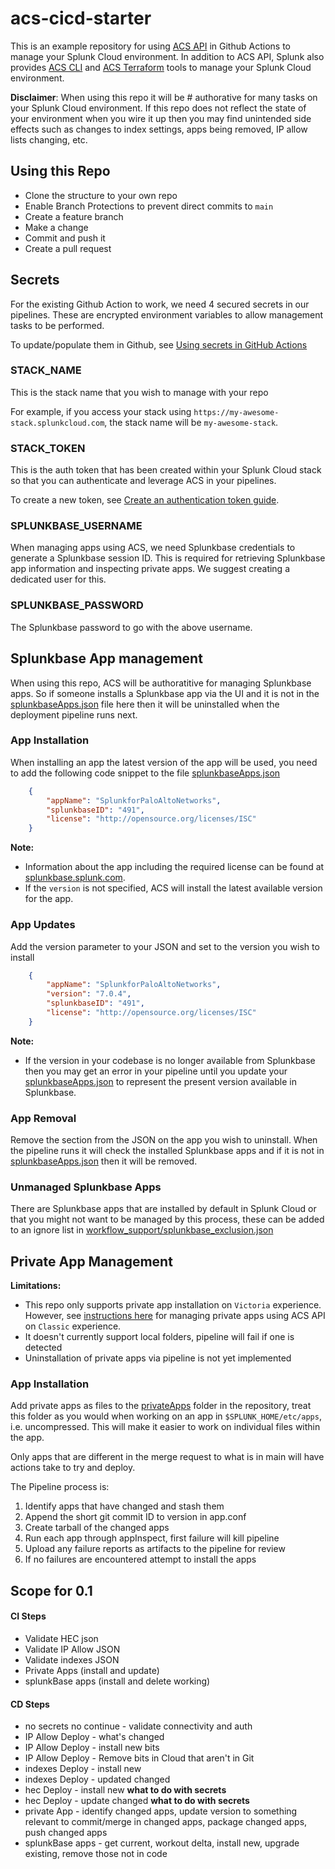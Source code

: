 # acs-cicd-starter

This is an example repository for using [ACS API](https://docs.splunk.com/Documentation/SplunkCloud/latest/Config/ACSIntro) in Github Actions to manage your Splunk Cloud environment. In addition to ACS API, Splunk also provides [ACS CLI](https://docs.splunk.com/Documentation/SplunkCloud/latest/Config/ACSCLI) and [ACS Terraform](https://registry.terraform.io/providers/splunk/scp/latest/docs) tools to manage your Splunk Cloud environment.

**Disclaimer**:  When using this repo it will be # authorative for many tasks on your Splunk Cloud environment.  If this repo does not reflect the state of your environment when you wire it up then you may find unintended side effects such as changes to index settings, apps being removed, IP allow lists changing, etc.

## Using this Repo

- Clone the structure to your own repo
- Enable Branch Protections to prevent direct commits to `main`
- Create a feature branch
- Make a change
- Commit and push it
- Create a pull request

## Secrets

For the existing Github Action to work, we need 4 secured secrets in our pipelines. These are encrypted environment variables to allow management tasks to be performed.

To update/populate them in Github, see [Using secrets in GitHub Actions](https://docs.github.com/en/actions/security-guides/using-secrets-in-github-actions)


### STACK_NAME

This is the stack name that you wish to manage with your repo

For example, if you access your stack using `https://my-awesome-stack.splunkcloud.com`, the stack name will be `my-awesome-stack`.

### STACK_TOKEN

This is the auth token that has been created within your Splunk Cloud stack so that you can authenticate and leverage ACS in your pipelines.

To create a new token, see [Create an authentication token guide](https://docs.splunk.com/Documentation/SplunkCloud/9.0.2209/Config/ACSusage#Create_an_authentication_token).

### SPLUNKBASE_USERNAME

When managing apps using ACS, we need Splunkbase credentials to generate a Splunkbase session ID. This is required for retrieving Splunkbase app information and inspecting private apps. We suggest creating a dedicated user for this.

### SPLUNKBASE_PASSWORD

The Splunkbase password to go with the above username.

## Splunkbase App management

When using this repo, ACS will be authoratitive for managing Splunkbase apps. So if someone installs a Splunkbase app via the UI and it is not in the [splunkbaseApps.json](./splunkbaseApps.json) file here then it will be uninstalled when the deployment pipeline runs next.

### App Installation

When installing an app the latest version of the app will be used, you need to add the following code snippet to the file [splunkbaseApps.json](./splunkbaseApps.json)

```json
    {
        "appName": "SplunkforPaloAltoNetworks",
        "splunkbaseID": "491",
        "license": "http://opensource.org/licenses/ISC"
    }
```

**Note:**
- Information about the app including the required license can be found at [splunkbase.splunk.com](https://splunkbase.splunk.com/).
- If the `version` is not specified, ACS will install the latest available version for the app.

### App Updates

Add the version parameter to your JSON and set to the version you wish to install

```json
    {
        "appName": "SplunkforPaloAltoNetworks",
        "version": "7.0.4",
        "splunkbaseID": "491",
        "license": "http://opensource.org/licenses/ISC"
    }
```

**Note:**
- If the version in your codebase is no longer available from Splunkbase then you may get an error in your pipeline until you update your [splunkbaseApps.json](./splunkbaseApps.json) to represent the present version available in Splunkbase.

### App Removal

Remove the section from the JSON on the app you wish to uninstall. When the pipeline runs it will check the installed Splunkbase apps and if it is not in [splunkbaseApps.json](./splunkbaseApps.json) then it will be removed.

### Unmanaged Splunkbase Apps

There are Splunkbase apps that are installed by default in Splunk Cloud or that you might not want to be managed by this process, these can be added to an ignore list in [workflow_support/splunkbase_exclusion.json](./workflow_support/splunkbase_exclusion.json)

## Private App Management

**Limitations:**
- This repo only supports private app installation on `Victoria` experience. However, see [instructions here](https://docs.splunk.com/Documentation/SplunkCloud/latest/Config/ManageApps#Manage_private_apps_using_the_ACS_API_on_Classic_Experience) for managing private apps using ACS API on `Classic` experience.
- It doesn't currently support local folders, pipeline will fail if one is detected
- Uninstallation of private apps via pipeline is not yet implemented

### App Installation

Add private apps as files to the [privateApps](./privateApps/) folder in the repository, treat this folder as you would when working on an app in `$SPLUNK_HOME/etc/apps`, i.e. uncompressed. This will make it easier to work on individual files within the app.

Only apps that are different in the merge request to what is in main will have actions take to try and deploy.

The Pipeline process is:
1. Identify apps that have changed and stash them
2. Append the short git commit ID to version in app.conf
3. Create tarball of the changed apps
4. Run each app through appInspect, first failure will kill pipeline
5. Upload any failure reports as artifacts to the pipeline for review
6. If no failures are encountered attempt to install the apps

## Scope for 0.1

#### CI Steps ####

- Validate HEC json
- Validate IP Allow JSON
- Validate indexes JSON
- Private Apps (install and update)
- splunkBase apps (install and delete working)

#### CD Steps ####

- no secrets no continue - validate connectivity and auth
- IP Allow Deploy - what's changed
- IP Allow Deploy - install new bits
- IP Allow Deploy - Remove bits in Cloud that aren't in Git
- indexes Deploy - install new
- indexes Deploy - updated changed
- hec Deploy - install new  **what to do with secrets**
- hec Deploy - update changed **what to do with secrets**
- private App - identify changed apps, update version to something relevant to commit/merge in changed apps, package changed apps, push changed apps
- splunkBase apps - get current, workout delta, install new, upgrade existing, remove those not in code


